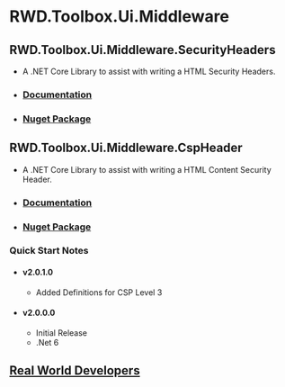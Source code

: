 RWD.Toolbox.Ui.Middleware
============================

  
RWD.Toolbox.Ui.Middleware.SecurityHeaders
----------------------------------------
+ A .NET Core Library to assist with writing a HTML Security Headers. 
+ ### [Documentation](https://realworlddevelopers.github.io/RWD.Toolbox.Ui.Middleware/SecurityHeaders/index.html) 
+ ### [Nuget Package](https://www.nuget.org/packages/RWD.Toolbox.Ui.Middleware.SecurityHeaders/)
     
RWD.Toolbox.Ui.Middleware.CspHeader
----------------------------------------
+ A .NET Core Library to assist with writing a HTML Content Security Header.
+ ### [Documentation](https://realworlddevelopers.github.io/RWD.Toolbox.Ui.Middleware/CspHeader/index.html)
+ ### [Nuget Package](https://www.nuget.org/packages/RWD.Toolbox.Ui.Middleware.CspHeader/)

### Quick Start Notes
* #### v2.0.1.0  
	* Added Definitions for CSP Level 3
* #### v2.0.0.0  
	* Initial Release
	* .Net 6
  
[Real World Developers](https://www.realworlddevelopers.com)
-----------------------------

